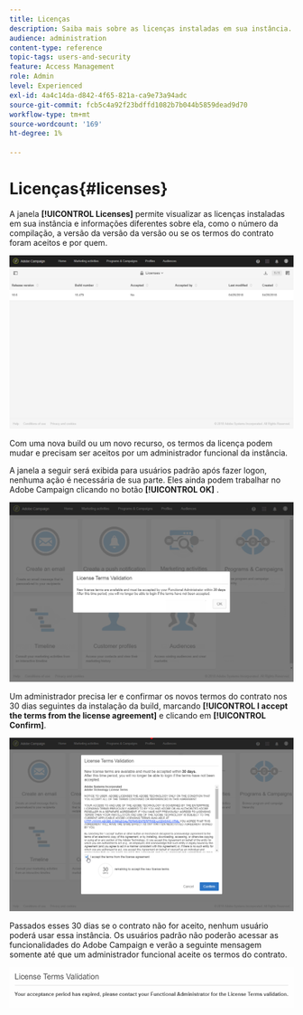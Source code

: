 ```yaml
---
title: Licenças
description: Saiba mais sobre as licenças instaladas em sua instância.
audience: administration
content-type: reference
topic-tags: users-and-security
feature: Access Management
role: Admin
level: Experienced
exl-id: 4a4c14da-d842-4f65-821a-ca9e73a94adc
source-git-commit: fcb5c4a92f23bdffd1082b7b044b5859dead9d70
workflow-type: tm+mt
source-wordcount: '169'
ht-degree: 1%

---
```


# Licenças{#licenses}

A janela **[!UICONTROL Licenses]** permite visualizar as licenças instaladas em sua instância e informações diferentes sobre ela, como o número da compilação, a versão da versão da versão ou se os termos do contrato foram aceitos e por quem.

![](assets/license_1.png)

Com uma nova build ou um novo recurso, os termos da licença podem mudar e precisam ser aceitos por um administrador funcional da instância.

A janela a seguir será exibida para usuários padrão após fazer logon, nenhuma ação é necessária de sua parte. Eles ainda podem trabalhar no Adobe Campaign clicando no botão **[!UICONTROL OK]** .

![](assets/license_2.png)

Um administrador precisa ler e confirmar os novos termos do contrato nos 30 dias seguintes da instalação da build, marcando **[!UICONTROL I accept the terms from the license agreement]** e clicando em **[!UICONTROL Confirm]**.

![](assets/license_3.png)

Passados esses 30 dias se o contrato não for aceito, nenhum usuário poderá usar essa instância. Os usuários padrão não poderão acessar as funcionalidades do Adobe Campaign e verão a seguinte mensagem somente até que um administrador funcional aceite os termos do contrato.

![](assets/license_4.png)

